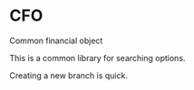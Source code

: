 # CFO
Common financial object

This is a common library for searching options.

Creating a new branch is quick.
